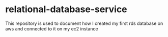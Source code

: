 # relational-database-service
This repository is used to document how I created my first rds database on aws and connected to it on my ec2 instance
